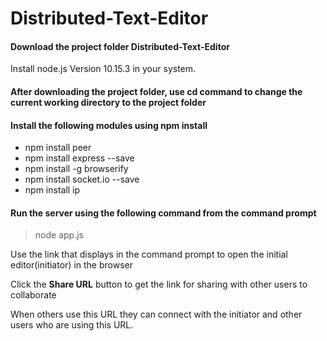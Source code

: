 # Distributed-Text-Editor
#### Download the project folder Distributed-Text-Editor
Install node.js Version 10.15.3 in your system.
#### After downloading the project folder, use cd command to change the current working directory to the project folder 
#### Install the following modules using npm install 
- npm install peer
- npm install express --save
- npm install -g browserify
- npm install socket.io --save
- npm install ip

#### Run the server using the following command from the command prompt 
> node app.js

Use the link that displays in the command prompt to open the initial editor(initiator) in the browser

Click the **Share URL** button to get the link for sharing with other users to collaborate

When others use this URL they can connect with the initiator and other users who are using this URL.
